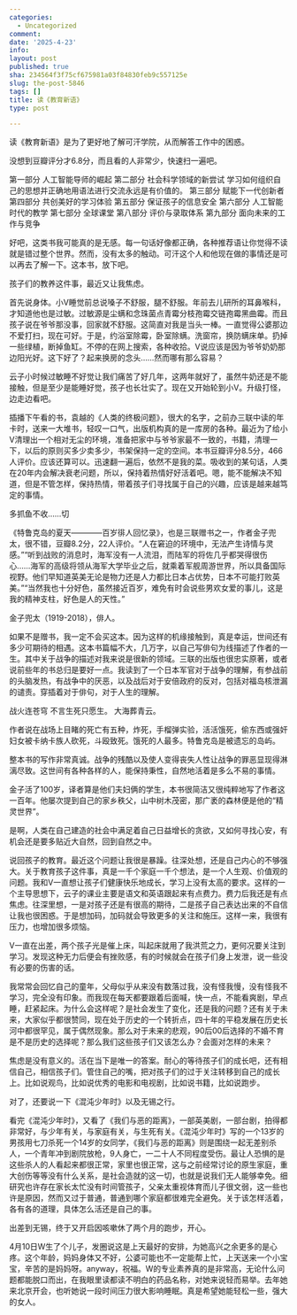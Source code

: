 ```yaml
---
categories:
  - Uncategorized
comment: 
date: '2025-4-23'
info: 
layout: post
published: true
sha: 234564f3f75cf675981a03f84830feb9c557125e
slug: the-post-5846
tags: []
title: 读《教育新语》
type: post

---
```

读《教育新语》是为了更好地了解可汗学院，从而解答工作中的困惑。

没想到豆瓣评分才6.8分，而且看的人非常少，快速扫一遍吧。

第一部分 人工智能导师的崛起
第二部分 社会科学领域的新尝试
学习如何组织自己的思想并正确地用语法进行交流永远是有价值的。
第三部分 赋能下一代创新者
第四部分 共创美好的学习体验
第五部分 保证孩子的信息安全
第六部分 人工智能时代的教学
第七部分 全球课堂
第八部分 评价与录取体系
第九部分 面向未来的工作与竞争

好吧，这类书我可能真的是无感。每一句话好像都正确，各种推荐语让你觉得不读就是错过整个世界。然而，没有太多的触动。可汗这个人和他现在做的事情还是可以再去了解一下。这本书，放下吧。

孩子们的教养这件事，最近又让我焦虑。

首先说身体。小V睡觉前总说嗓子不舒服，腿不舒服。年前去儿研所的耳鼻喉科，才知道他也是过敏。过敏源是尘螨和念珠菌点青霉分枝孢霉交链孢霉黑曲霉。而且孩子说在爷爷那没事，回家就不舒服。这简直对我是当头一棒。一直觉得公婆那边不爱打扫，现在可好。于是，约浴室除霉，卧室除螨。洗窗帘，换防螨床单。扔掉一些绿植，断掉鱼缸。不停的在网上搜索，各种收拾。V说应该是因为爷爷奶奶那边阳光好。这下好了？起来换房的念头……然而哪有那么容易？

云子小时候过敏睡不好觉让我们痛苦了好几年，这两年就好了，虽然牛奶还是不能接触，但是至少是能睡好觉，孩子也长壮实了。现在又开始轮到小V。升级打怪，边走边看吧。

插播下午看的书，袁越的《人类的终极问题》，很大的名字，之前办三联中读的年卡时，送来一大堆书，轻叹一口气，出版机构真的是一库房的各种。最近为了给小V清理出一个相对无尘的环境，准备把家中与爷爷家最不一致的，书籍，清理一下，以后的原则买多少卖多少，书架保持一定的空间。本书豆瓣评分8.5分，466人评价。应该还算可以。迅速翻一遍后，依然不是我的菜。吸收到的某句话，人类在20年内会解决衰老问题，所以，保持着热情好好活着吧。嗯，能不能解决不知道，但是不管怎样，保持热情，带着孩子们寻找属于自己的兴趣，应该是越来越笃定的事情。

多抓鱼不收……切

《特鲁克岛的夏天————百岁徘人回忆录》，也是三联赠书之一，作者金子兜太，很不错，豆瓣8.2分，22人评价。“人在窘迫的环境中，无法产生诗情与灵感。”“听到战败的消息时，海军没有一人流泪，而陆军的将佐几乎都哭得很伤心……海军的高级将领从海军大学毕业之后，就乘着军舰周游世界，所以具备国际视野。他们早知道英美无论是物力还是人力都比日本占优势，日本不可能打败英美。”“当然我也十分好色，虽然接近百岁，难免有时会说些男欢女爱的事儿，这是我的精神支柱，好色是人的天性。”

金子兜太（1919-2018），俳人。

如果不是赠书，我一定不会买这本。因为这样的机缘接触到，真是幸运，世间还有多少可期待的相遇。这本书篇幅不大，几万字，以自己写俳句为线描述了作者的一生。其中关于战争的描述对我来说是很新的领域。三联的出版也很忠实原著，或者说前些年的书总归是要好一点。我读到了一个日本军官对于战争的理解，有参战前的头脑发热，有战争中的厌恶，以及战后对于安倍政府的反对，包括对福岛核泄漏的谴责。穿插着对于俳句，对于人生的理解。

战火连苍穹
不言生死只愿生。
大海葬青云。

作者说在战场上目睹的死亡有五种，炸死，手榴弹实验，活活饿死，偷东西或强奸妇女被卡纳卡族人砍死，斗殴致死。饿死的人最多。特鲁克岛是被遗忘的岛屿。

整本书的写作非常真诚。战争的残酷以及使人变得丧失人性让战争的罪恶显现得淋漓尽致。这世间有各种各样的人，能保持秉性，自然地活着是多么不易的事情。

金子活了100岁，译者算是他们夫妇俩的学生，本书很简洁又很纯粹地写了作者这一百年。他屡次提到自己的家乡秩父，山中树木茂密，那广袤的森林便是他的“精灵世界”。

是啊，人类在自己建造的社会中满足着自己日益增长的贪欲，又如何寻找心安，有机会还是要多贴近大自然，回到自然之中。

说回孩子的教育。最近这个问题让我很是暴躁。往深处想，还是自己内心的不够强大。关于教育孩子这件事，真是一千个家庭一千个想法，是一个人生观、价值观的问题。我和V一直想让孩子们健康快乐地成长，学习上没有太高的要求。这样的一个主导思想下，云子的课业主要是语文和英语跟起来有点费力。费力后我还是有点焦虑。往深里想，一是对孩子还是有很高的期待，二是孩子自己表达出来的不自信让我也很困惑。于是想加码，加码就会导致更多的关注和施压。这样一来，我很有压力，也增加很多烦恼。

V一直在出差，两个孩子光是催上床，叫起床就用了我洪荒之力，更何况要关注到学习。发现这种无力后便会有挫败感，有的时候就会在孩子们身上发泄，说一些没有必要的伤害的话。

我常常会回忆自己的童年，父母似乎从来没有数落过我，没有怪我慢，没有怪我不学习，完全没有印象。而我现在每天都要跟着后面喊，快一点，不能看爽剧，早点睡，赶紧起床。为什么会这样呢？是社会发生了变化，还是我的问题？还有关于未来，大家似乎都很赞同，现在处于历史的一个转折点，四十年的平稳发展在历史长河中都很罕见，属于偶然现象。那么对于未来的悲观，90后00后选择的不婚不育是不是历史的选择呢？那么我们这些孩子们又该怎么办？会面对怎样的未来？

焦虑是没有意义的。活在当下是唯一的答案。耐心的等待孩子们的成长吧，还有相信自己，相信孩子们。管住自己的嘴，把对孩子们的过于关注转移到自己的成长上。比如说观鸟，比如说优秀的电影和电视剧，比如说书籍，比如说跑步。

对了，还要说一下《混沌少年时》以及无锡之行。

看完《混沌少年时》，又看了《我们与恶的距离》，一部英美剧，一部台剧，拍得都非常好，与少年有关，与家庭有关，与生死有关。《混沌少年时》写的一个13岁的男孩用七刀杀死一个14岁的女同学，《我们与恶的距离》则是围绕一起无差别杀人，一个青年冲到剧院放枪，9人身亡，一二十人不同程度受伤。最让人恐惧的是这些杀人的人看起来都很正常，家里也很正常，这与之前经常讨论的原生家庭，重大创伤等等没有什么关系，是社会造就的这一切，也就是说我们无人能够幸免。细研究也许存在家长太忙没有时间管孩子，父亲太重视体育而儿子很文弱，这一些也许是原因，然而又过于普通，普通到哪个家庭都很难完全避免。关于该怎样活着，各有各的道理，具体怎么活还是自己的事。

出差到无锡，终于又开启因咳嗽休了两个月的跑步，开心。

4月10日W生了个儿子，发圈说这是上天最好的安排，为她高兴之余更多的是心疼。这个年龄，妈妈身体又不好，公婆可能也不一定能帮上忙，上天送来一个小宝宝，辛苦的是妈妈呀。anyway，祝福。W的专业素养真的是非常高，无论什么问题都能脱口而出，在我眼里读都读不明白的药品名称，对她来说轻而易举。去年她来北京开会，也听她说一段时间压力很大影响睡眠。真是希望她能轻松一些，强大的女人。


